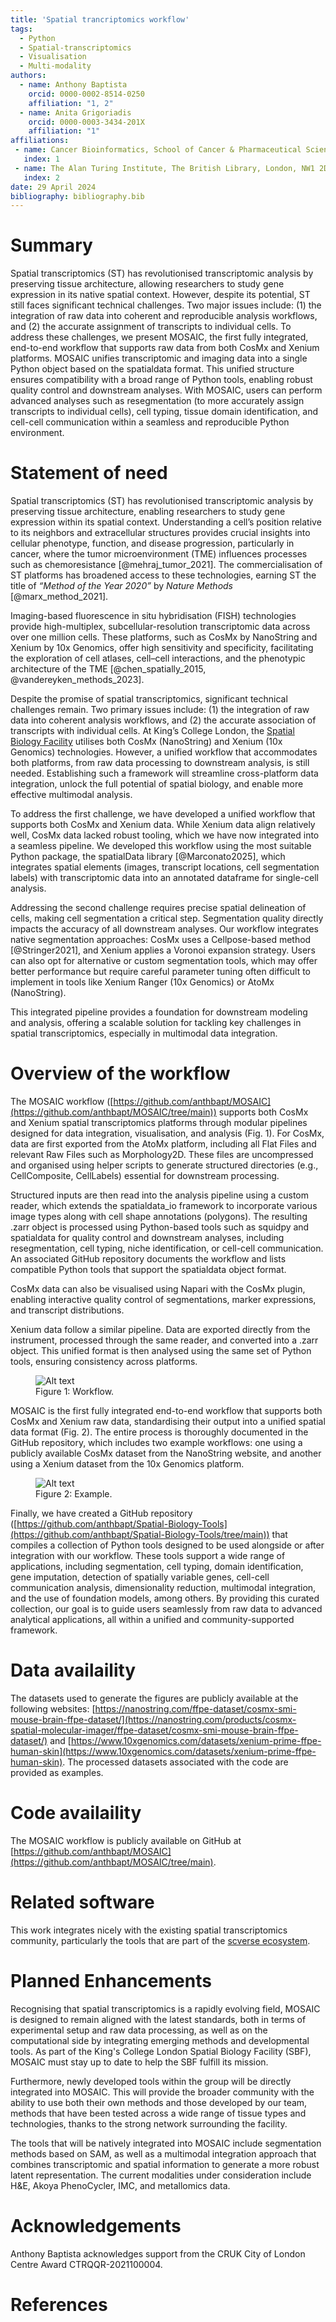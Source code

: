 ```yaml
---
title: 'Spatial trancriptomics workflow'
tags:
  - Python
  - Spatial-transcriptomics
  - Visualisation
  - Multi-modality
authors:
  - name: Anthony Baptista
    orcid: 0000-0002-8514-0250
    affiliation: "1, 2"
  - name: Anita Grigoriadis
    orcid: 0000-0003-3434-201X
    affiliation: "1"
affiliations:
 - name: Cancer Bioinformatics, School of Cancer & Pharmaceutical Sciences, Faculty of Life Sciences and Medicine, King's College London, London, United Kingdom
   index: 1
 - name: The Alan Turing Institute, The British Library, London, NW1 2DB, United Kingdom.
   index: 2
date: 29 April 2024
bibliography: bibliography.bib
---
```

# Summary
Spatial transcriptomics (ST) has revolutionised transcriptomic analysis by preserving tissue architecture, allowing researchers to study gene expression in its native spatial context. However, despite its potential, ST still faces significant technical challenges. Two major issues include: (1) the integration of raw data into coherent and reproducible analysis workflows, and (2) the accurate assignment of transcripts to individual cells. To address these challenges, we present MOSAIC, the first fully integrated, end-to-end workflow that supports raw data from both CosMx and Xenium platforms. MOSAIC unifies transcriptomic and imaging data into a single Python object based on the spatialdata format. This unified structure ensures compatibility with a broad range of Python tools, enabling robust quality control and downstream analyses. With MOSAIC, users can perform advanced analyses such as resegmentation (to more accurately assign transcripts to individual cells), cell typing, tissue domain identification, and cell-cell communication within a seamless and reproducible Python environment.

# Statement of need
Spatial transcriptomics (ST) has revolutionised transcriptomic analysis by preserving tissue architecture, enabling researchers to study gene expression within its spatial context. Understanding a cell’s position relative to its neighbors and extracellular structures provides crucial insights into cellular phenotype, function, and disease progression, particularly in cancer, where the tumor microenvironment (TME) influences processes such as chemoresistance [@mehraj_tumor_2021]. The commercialisation of ST platforms has broadened access to these technologies, earning ST the title of *“Method of the Year 2020”* by *Nature Methods* [@marx_method_2021].

Imaging-based fluorescence in situ hybridisation (FISH) technologies provide high-multiplex, subcellular-resolution transcriptomic data across over one million cells. These platforms, such as CosMx by NanoString and Xenium by 10x Genomics, offer high sensitivity and specificity, facilitating the exploration of cell atlases, cell–cell interactions, and the phenotypic architecture of the TME [@chen_spatially_2015, @vandereyken_methods_2023].

Despite the promise of spatial transcriptomics, significant technical challenges remain. Two primary issues include: (1) the integration of raw data into coherent analysis workflows, and (2) the accurate association of transcripts with individual cells. At King’s College London, the [Spatial Biology Facility](https://www.kcl.ac.uk/research/facilities/the-spatial-biology-facility) utilises both CosMx (NanoString) and Xenium (10x Genomics) technologies. However, a unified workflow that accommodates both platforms, from raw data processing to downstream analysis, is still needed. Establishing such a framework will streamline cross-platform data integration, unlock the full potential of spatial biology, and enable more effective multimodal analysis.

To address the first challenge, we have developed a unified workflow that supports both CosMx and Xenium data. While Xenium data align relatively well, CosMx data lacked robust tooling, which we have now integrated into a seamless pipeline. We developed this workflow using the most suitable Python package, the spatialData library [@Marconato2025], which integrates spatial elements (images, transcript locations, cell segmentation labels) with transcriptomic data into an annotated dataframe for single-cell analysis.

Addressing the second challenge requires precise spatial delineation of cells, making cell segmentation a critical step. Segmentation quality directly impacts the accuracy of all downstream analyses. Our workflow integrates native segmentation approaches: CosMx uses a Cellpose-based method [@Stringer2021], and Xenium applies a Voronoi expansion strategy. Users can also opt for alternative or custom segmentation tools, which may offer better performance but require careful parameter tuning often difficult to implement in tools like Xenium Ranger (10x Genomics) or AtoMx (NanoString).

This integrated pipeline provides a foundation for downstream modeling and analysis, offering a scalable solution for tackling key challenges in spatial transcriptomics, especially in multimodal data integration.

# Overview of the workflow
The MOSAIC workflow ([https://github.com/anthbapt/MOSAIC](https://github.com/anthbapt/MOSAIC/tree/main)) supports both CosMx and Xenium spatial transcriptomics platforms through modular pipelines designed for data integration, visualisation, and analysis (Fig. 1). For CosMx, data are first exported from the AtoMx platform, including all Flat Files and relevant Raw Files such as Morphology2D. These files are uncompressed and organised using helper scripts to generate structured directories (e.g., CellComposite, CellLabels) essential for downstream processing.

Structured inputs are then read into the analysis pipeline using a custom reader, which extends the spatialdata_io framework to incorporate various image types along with cell shape annotations (polygons). The resulting .zarr object is processed using Python-based tools such as squidpy and spatialdata for quality control and downstream analyses, including resegmentation, cell typing, niche identification, or cell-cell communication. An associated GitHub repository documents the workflow and lists compatible Python tools that support the spatialdata object format.

CosMx data can also be visualised using Napari with the CosMx plugin, enabling interactive quality control of segmentations, marker expressions, and transcript distributions.

Xenium data follow a similar pipeline. Data are exported directly from the instrument, processed through the same reader, and converted into a .zarr object. This unified format is then analysed using the same set of Python tools, ensuring consistency across platforms.

<figure>
  <img src="figures/Figure1.png" alt="Alt text">
  <figcaption>Figure 1: Workflow.</figcaption>
</figure>

MOSAIC is the first fully integrated end-to-end workflow that supports both CosMx and Xenium raw data, standardising their output into a unified spatial data format (Fig. 2). The entire process is thoroughly documented in the GitHub repository, which includes two example workflows: one using a publicly available CosMx dataset from the NanoString website, and another using a Xenium dataset from the 10x Genomics platform.

<figure>
  <img src="figures/Figure2.png" alt="Alt text">
  <figcaption>Figure 2: Example.</figcaption>
</figure>

Finally, we have created a GitHub repository ([https://github.com/anthbapt/Spatial-Biology-Tools](https://github.com/anthbapt/Spatial-Biology-Tools/tree/main)) that compiles a collection of Python tools designed to be used alongside or after integration with our workflow. These tools support a wide range of applications, including segmentation, cell typing, domain identification, gene imputation, detection of spatially variable genes, cell-cell communication analysis, dimensionality reduction, multimodal integration, and the use of foundation models, among others. By providing this curated collection, our goal is to guide users seamlessly from raw data to advanced analytical applications, all within a unified and community-supported framework.

# Data availaility
The datasets used to generate the figures are publicly available at the following websites: [https://nanostring.com/ffpe-dataset/cosmx-smi-mouse-brain-ffpe-dataset/](https://nanostring.com/products/cosmx-spatial-molecular-imager/ffpe-dataset/cosmx-smi-mouse-brain-ffpe-dataset/) and [https://www.10xgenomics.com/datasets/xenium-prime-ffpe-human-skin](https://www.10xgenomics.com/datasets/xenium-prime-ffpe-human-skin). The processed datasets associated with the code are provided as examples.

# Code availaility
The MOSAIC workflow is publicly available on GitHub at [https://github.com/anthbapt/MOSAIC](https://github.com/anthbapt/MOSAIC/tree/main).

# Related software
This work integrates nicely with the existing spatial transcriptomics community, particularly the tools that are part of the [scverse ecosystem](https://scverse.org). 

# Planned Enhancements
Recognising that spatial transcriptomics is a rapidly evolving field, MOSAIC is designed to remain aligned with the latest standards, both in terms of experimental setup and raw data processing, as well as on the computational side by integrating emerging methods and developmental tools. As part of the King's College London Spatial Biology Facility (SBF), MOSAIC must stay up to date to help the SBF fulfill its mission.

Furthermore, newly developed tools within the group will be directly integrated into MOSAIC. This will provide the broader community with the ability to use both their own methods and those developed by our team, methods that have been tested across a wide range of tissue types and technologies, thanks to the strong network surrounding the facility.

The tools that will be natively integrated into MOSAIC include segmentation methods based on SAM, as well as a multimodal integration approach that combines transcriptomic and spatial information to generate a more robust latent representation. The current modalities under consideration include H&E, Akoya PhenoCycler, IMC, and metallomics data.

# Acknowledgements
Anthony Baptista acknowledges support from the CRUK City of London Centre Award CTRQQR-2021100004.

# References
